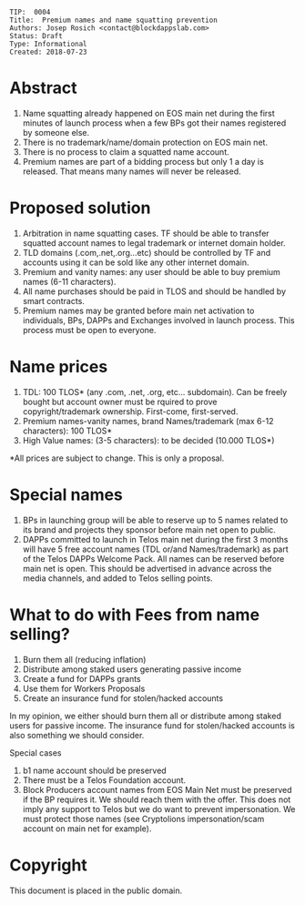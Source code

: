     TIP:  0004
    Title:  Premium names and name squatting prevention
    Authors: Josep Rosich <contact@blockdappslab.com>
    Status: Draft
    Type: Informational
    Created: 2018-07-23

# Abstract
1. Name squatting already happened on EOS main net during the first minutes of launch process when a few BPs got their names registered by someone else.
2. There is no trademark/name/domain protection on EOS main net.
3. There is no process to claim a squatted name account.
4. Premium names are part of a bidding process but only 1 a day is released. That means many names will never be released.

# Proposed solution
1. Arbitration in name squatting cases. TF should be able to transfer squatted account names to legal trademark or internet domain holder.
2. TLD domains (.com,.net,.org...etc) should be controlled by TF and accounts using it can be sold like any other internet domain.
3. Premium and vanity names: any user should be able to buy premium names (6-11 characters).
4. All name purchases should be paid in TLOS and should be handled by smart contracts.
5. Premium names may be granted before main net activation to individuals, BPs, DAPPs and Exchanges involved in launch process. This process must be open to everyone.

# Name prices
1. TDL: 100 TLOS* (any .com, .net, .org, etc... subdomain). Can be freely bought but account owner must be rquired to prove copyright/trademark ownership. First-come, first-served.
2. Premium names-vanity names, brand Names/trademark (max 6-12 characters): 100 TLOS*
3. High Value names: (3-5 characters): to be decided (10.000 TLOS*)

*All prices are subject to change. This is only a proposal. 

# Special names

1. BPs in launching group will be able to reserve up to 5 names related to its brand and projects they sponsor before main net open to public.
2. DAPPs committed to launch in Telos main net during the first 3 months will have 5 free account names (TDL or/and Names/trademark) as part of the Telos DAPPs Welcome Pack. All names can be reserved before main net is open. This should be advertised in advance across the media channels, and added to Telos selling points.

# What to do with Fees from name selling?
1. Burn them all (reducing inflation)
2. Distribute among staked users generating passive income
3. Create a fund for DAPPs grants
4. Use them for Workers Proposals
5. Create an insurance fund for stolen/hacked accounts

In my opinion, we either should burn them all or distribute among staked users for passive income. The insurance fund for stolen/hacked accounts is also something we should consider.

Special cases
1. b1 name account should be preserved
2. There must be a Telos Foundation account.
3. Block Producers account names from EOS Main Net must be preserved if the BP requires it. We should reach them with the offer. This does not imply any support to Telos but we do want to prevent impersonation. We must protect those names (see Cryptolions impersonation/scam account on main net for example).

# Copyright
This document is placed in the public domain.
